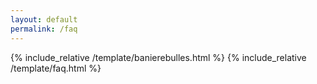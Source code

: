 ```yaml
---
layout: default
permalink: /faq
---
```


{% include_relative /template/banierebulles.html %}
{% include_relative /template/faq.html %}
